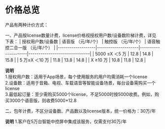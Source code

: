 # 价格总览

产品有两种计价方式：

一、产品按license数量计费，license价格视授权用户数/设备数阶梯计费，详见下表：
| 授权用户数/设备数 | 语音版 （元/年/个） | 触控版 （元/年/个） | 语音触控二合一版 （元/年/个） |
|-------------------|---------------------|---------------------|-------------------------------|
| 5000 ≤X ＜5 万    | 12.8                | 14.8                | 15.8                          |
| 5 万≤X ＜10 万    | 11.8                | 13.8                | 14.8                          |
| X ≥10 万          | 10.8                | 11.8                | 12.8                          |

**说明**   
1.授权用户数：适用于App场景，每个使用服务的用户均需消耗一个license  
2.设备数：适用于音箱、电视、车载语音等智能设备场景，每台设备需购买一个license   
3.最低起订量：至少需购买5000个license，不足5000时按5000收费。例如，购买3000个语音版，则收费5000*12.8  

二、包年计费，不区分设备数、产品数以及license版本，统一价格为：30万/年

**说明**
1.客户在5万台智能中控屏中集成该服务，仅需支付30万/年
